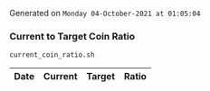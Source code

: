 Generated on `Monday 04-October-2021 at 01:05:04`

### Current to Target Coin Ratio
`current_coin_ratio.sh`

Date|Current|Target|Ratio
---|---|---|---
